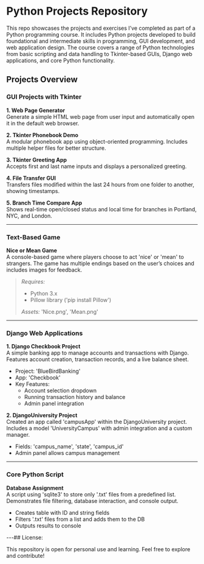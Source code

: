 # Python Projects Repository

This repo showcases the projects and exercises I’ve completed as part of a Python programming course. It includes Python projects developed to build foundational and intermediate skills in programming, GUI development, and web application design. The course covers a range of Python technologies from basic scripting and data handling to Tkinter-based GUIs, Django web applications, and core Python functionality.

## Projects Overview

### GUI Projects with Tkinter

**1. Web Page Generator**  
Generate a simple HTML web page from user input and automatically open it in the default web browser.

**2. Tkinter Phonebook Demo**  
A modular phonebook app using object-oriented programming. Includes multiple helper files for better structure.

**3. Tkinter Greeting App**  
Accepts first and last name inputs and displays a personalized greeting.

**4. File Transfer GUI**  
Transfers files modified within the last 24 hours from one folder to another, showing timestamps.

**5. Branch Time Compare App**  
Shows real-time open/closed status and local time for branches in Portland, NYC, and London.

---

### Text-Based Game

**Nice or Mean Game**  
A console-based game where players choose to act 'nice' or 'mean' to strangers. The game has multiple endings based on the user’s choices and includes images for feedback.

> *Requires:*  
> - Python 3.x  
> - Pillow library ('pip install Pillow')  
>  
> *Assets:* 'Nice.png', 'Mean.png'

---

### Django Web Applications

**1. Django Checkbook Project**  
A simple banking app to manage accounts and transactions with Django. Features account creation, transaction records, and a live balance sheet.

- Project: 'BlueBirdBanking'
- App: 'Checkbook'
- Key Features:  
  - Account selection dropdown  
  - Running transaction history and balance  
  - Admin panel integration


**2. DjangoUniversity Project**  
Created an app called 'campusApp' within the DjangoUniversity project. Includes a model 'UniversityCampus' with admin integration and a custom manager.

- Fields: 'campus_name', 'state', 'campus_id'
- Admin panel allows campus management

---

### Core Python Script

**Database Assignment**  
A script using 'sqlite3' to store only '.txt' files from a predefined list. Demonstrates file filtering, database interaction, and console output.

- Creates table with ID and string fields
- Filters '.txt' files from a list and adds them to the DB
- Outputs results to console


---## License:

This repository is open for personal use and learning. Feel free to explore and contribute!

